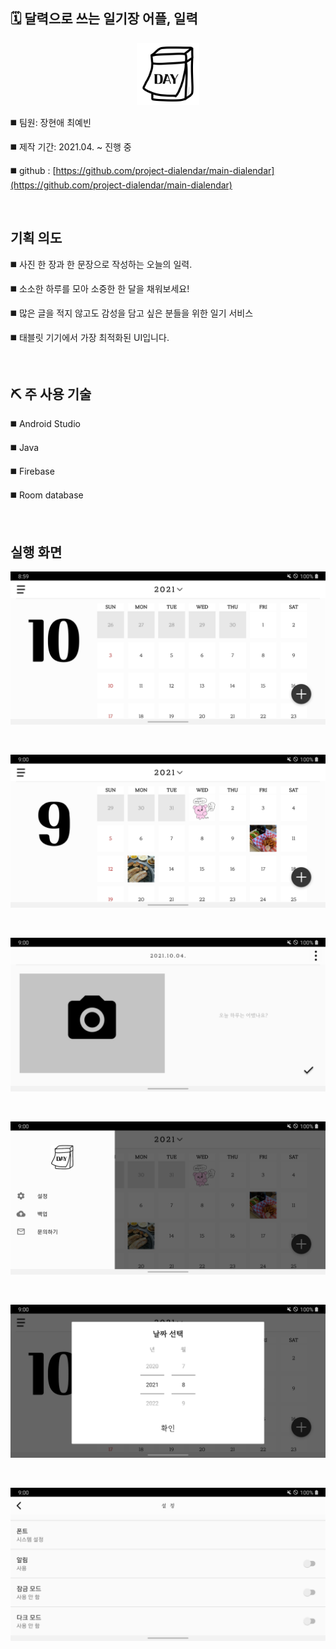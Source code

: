 ## 🗓️ 달력으로 쓰는 일기장 어플, 일력

<div align="center">
  <img src="/images/img_logo.png" width="100" height="100"/>
</div>

◼️ 팀원: 장현애 최예빈

◼️ 제작 기간: 2021.04. ~ 진행 중

◼️ github : [https://github.com/project-dialendar/main-dialendar](https://github.com/project-dialendar/main-dialendar)

<br>

## 기획 의도

◼️ 사진 한 장과 한 문장으로 작성하는 오늘의 일력.

◼️ 소소한 하루를 모아 소중한 한 달을 채워보세요! 

◼️ 많은 글을 적지 않고도 감성을 담고 싶은 분들을 위한 일기 서비스

◼️ 태블릿 기기에서 가장 최적화된 UI입니다.


<br>

## ⛏️ 주 사용 기술

◼️ Android Studio

◼️ Java

◼️ Firebase

◼️ Room database

<br>

## 실행 화면

![홈화면1](/images/img_home1.jpg)

<br>

![홈화면2](/images/img_home2.jpg)

<br>

![글쓰기화면](/images/img_write.jpg)

<br>

![사이드바화면](/images/img_sidebar.jpg)

<br>

![날짜선택화면](/images/img_yearPick.jpg)

<br>

![설정화면](/images/img_setting.jpg)
